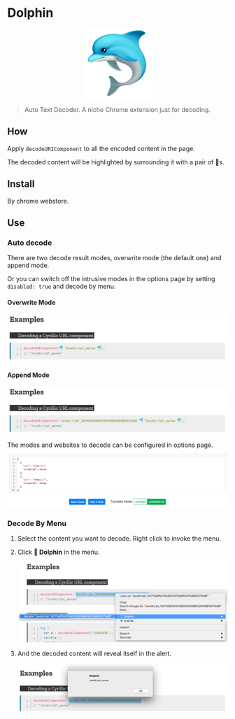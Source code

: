 # Dolphin

<p align="center">
  <img src="https://github.com/legend80s/dolphin/blob/master/src/dolphin.png?raw=true" alt="dolphin logo" >
</p>

> Auto Text Decoder. A niche Chrome extension just for decoding.

## How

Apply `decodeURIComponent` to all the encoded content in the page.

The decoded content will be highlighted by surrounding it with a pair of 🐬s. 

## Install

By chrome webstore.

## Use

### Auto decode

There are two decode result modes, overwrite mode (the default one) and append mode.

Or you can switch off the intrusive modes in the options page by setting `disabled: true` and decode by menu.

#### Overwrite Mode

![overwrite-mode.png](https://github.com/legend80s/dolphin/blob/master/overwrite-mode.png?raw=true)

#### Append Mode

![append-mode.png](https://github.com/legend80s/dolphin/blob/master/append-mode.png?raw=true)

The modes and websites to decode can be configured in options page.

![options.png](https://github.com/legend80s/dolphin/blob/master/options.png?raw=true)

### Decode By Menu

1. Select the content you want to decode. Right click to invoke the menu.

2. Click **🐬 Dolphin** in the menu.

    ![invoke-context-menu.png](https://github.com/legend80s/dolphin/blob/master/invoke-context-menu.png?raw=true)

3. And the decoded content will reveal itself in the alert.

    ![context-menu.png](https://github.com/legend80s/dolphin/blob/master/context-menu.png?raw=true)
